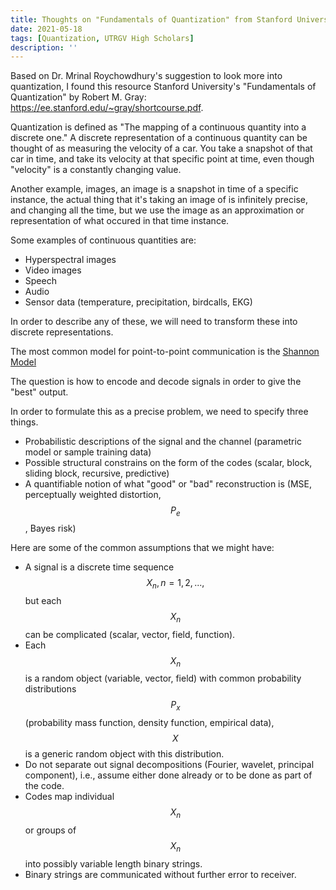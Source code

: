 ```yaml
---
title: Thoughts on "Fundamentals of Quantization" from Stanford University
date: 2021-05-18
tags: [Quantization, UTRGV High Scholars]
description: ''
---
```


Based on Dr. Mrinal Roychowdhury's suggestion to look more into quantization, I found this resource Stanford University's "Fundamentals of Quantization" by Robert M. Gray: https://ee.stanford.edu/~gray/shortcourse.pdf.

Quantization is defined as "The mapping of a continuous quantity into a discrete one." A discrete representation of a continuous quantity can be thought of as measuring the velocity of a car. You take a snapshot of that car in time, and take its velocity at that specific point at time, even though "velocity" is a constantly changing value. 

Another example, images, an image is a snapshot in time of a specific instance, the actual thing that it's taking an image of is infinitely precise, and changing all the time, but we use the image as an approximation or representation of what occured in that time instance.

Some examples of continuous quantities are:

- Hyperspectral images
- Video images
- Speech
- Audio
- Sensor data (temperature, precipitation, birdcalls, EKG)

In order to describe any of these, we will need to transform these into discrete representations.

The most common model for point-to-point communication is the [Shannon Model](/posts/shannon-model-of-a-communications-system)

The question is how to encode and decode signals in order to give the "best" output.

In order to formulate this as a precise problem, we need to specify three things.

- Probabilistic descriptions of the signal and the channel (parametric model or sample training data)
- Possible structural constrains on the form of the codes (scalar, block, sliding block, recursive, predictive)
- A quantifiable notion of what "good" or "bad" reconstruction is (MSE, perceptually weighted distortion, $$P_e$$, Bayes risk)

Here are some of the common assumptions that we might have:

- A signal is a discrete time sequence $$X_n, n=1,2,...,$$ but each $$X_n$$ can be complicated (scalar, vector, field, function).
- Each $$X_n$$ is a random object (variable, vector, field) with common probability distributions $$P_x$$ (probability mass function, density function, empirical data), $$X$$ is a generic random object with this distribution.
- Do not separate out signal decompositions (Fourier, wavelet, principal component), i.e., assume either done already or to be done as part of the code.
- Codes map individual $$X_n$$ or groups of $$X_n$$ into possibly variable length binary strings.
- Binary strings are communicated without further error to receiver.
